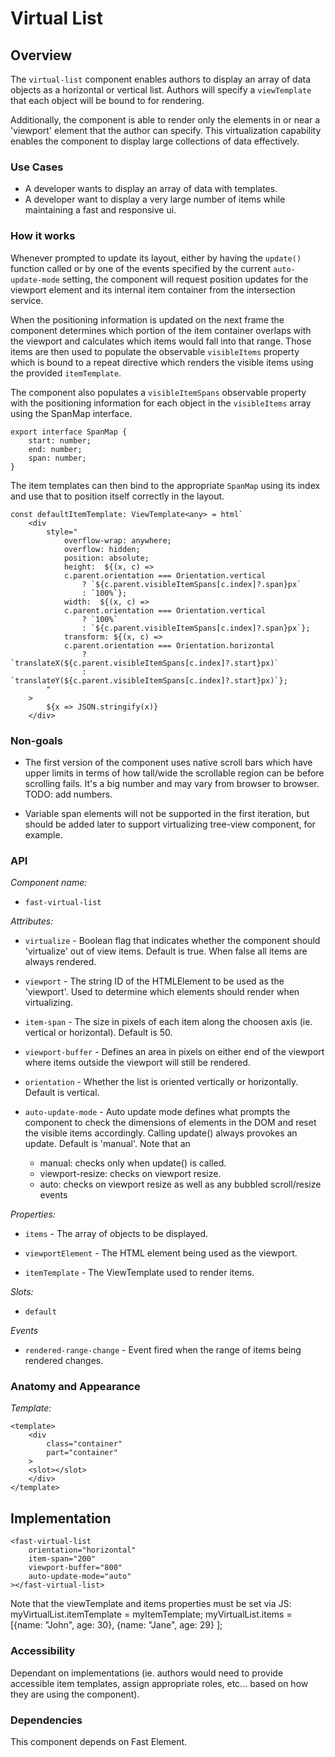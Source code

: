 # Virtual List

## Overview

The `virtual-list` component enables authors to display an array of data objects as a horizontal or vertical list.  Authors will specify a `viewTemplate` that each object will be bound to for rendering.  

Additionally, the component is able to render only the elements in or near a 'viewport' element that the author can specify.  This virtualization capability enables the component to display large collections of data effectively.  


### Use Cases

- A developer wants to display an array of data with templates.
- A developer want to display a very large number of items while maintaining a fast and responsive ui.

### How it works

Whenever prompted to update its layout, either by having the `update()` function called or by one of the events specified by the current `auto-update-mode` setting, the component will request position updates for the viewport element and its internal item container from the intersection service.

When the positioning information is updated on the next frame the component determines which portion of the item container overlaps with the viewport and calculates which items would fall into that range.  Those items are then used to populate the observable `visibleItems` property which is bound to a repeat directive which renders the visible items using the provided `itemTemplate`.  

The component also populates a `visibleItemSpans` observable property with the positioning information for each object in the `visibleItems` array using the SpanMap interface.    

```
export interface SpanMap {
    start: number;
    end: number;
    span: number;
}
```

The item templates can then bind to the appropriate `SpanMap` using its index and use that to position itself correctly in the layout.

```
const defaultItemTemplate: ViewTemplate<any> = html`
    <div
        style="
            overflow-wrap: anywhere;
            overflow: hidden;
            position: absolute;
            height:  ${(x, c) =>
            c.parent.orientation === Orientation.vertical
                ? `${c.parent.visibleItemSpans[c.index]?.span}px`
                : `100%`};
            width:  ${(x, c) =>
            c.parent.orientation === Orientation.vertical
                ? `100%`
                : `${c.parent.visibleItemSpans[c.index]?.span}px`};
            transform: ${(x, c) =>
            c.parent.orientation === Orientation.horizontal
                ? `translateX(${c.parent.visibleItemSpans[c.index]?.start}px)`
                : `translateY(${c.parent.visibleItemSpans[c.index]?.start}px)`};
        "
    >
        ${x => JSON.stringify(x)}
    </div>
```

### Non-goals

- The first version of the component uses native scroll bars which have upper limits in terms of how tall/wide the scrollable region can be before scrolling fails.  It's a big number and may vary from browser to browser.  TODO: add numbers.

- Variable span elements will not be supported in the first iteration, but should be added later to support virtualizing tree-view component, for example.

### API

_Component name:_

- `fast-virtual-list`

_Attributes:_

- `virtualize` - Boolean flag that indicates whether the component should 'virtualize' out of view items.  Default is true.  When false all items are always rendered.

- `viewport` - The string ID of the HTMLElement to be used as the 'viewport'. Used to determine which elements should render when virtualizing.

- `item-span` - The size in pixels of each item along the choosen axis (ie. vertical or horizontal).  Default is 50.

- `viewport-buffer` - Defines an area in pixels on either end of the viewport where items outside the viewport will still be rendered.

- `orientation` - Whether the list is oriented vertically or horizontally. Default is vertical.

- `auto-update-mode` - Auto update mode defines what prompts the component to check the dimensions of elements in the DOM and reset the visible items accordingly.  Calling update() always provokes an update.  Default is 'manual'.  Note that an 

    - manual: checks only when update() is called.
    - viewport-resize: checks on viewport resize.
    - auto: checks on viewport resize as well as any bubbled scroll/resize events 


_Properties:_

-  `items` -  The array of objects to be displayed.

-  `viewportElement` -  The HTML element being used as the viewport.

-  `itemTemplate` -  The ViewTemplate used to render items.

_Slots:_

-   `default`

_Events_

-   `rendered-range-change` - Event fired when the range of items being rendered changes.


### Anatomy and Appearance

_Template:_

```
<template>
    <div
        class="container"
        part="container"
    >
    <slot></slot>
    </div>
</template>
```

## Implementation

```
<fast-virtual-list
    orientation="horizontal"
    item-span="200"
    viewport-buffer="800"
    auto-update-mode="auto"
></fast-virtual-list>

```

Note that the viewTemplate and items properties must be set via JS:
        myVirtualList.itemTemplate = myItemTemplate;
        myVirtualList.items = [{name: "John", age: 30}, {name: "Jane", age: 29} ];

### Accessibility

Dependant on implementations (ie. authors would need to provide accessible item templates, assign appropriate roles, etc... based on how they are using the component).  

### Dependencies

This component depends on Fast Element.
